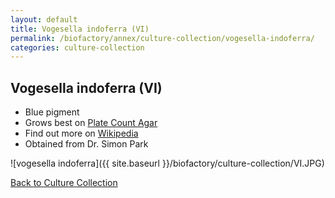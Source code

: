 ```yaml
---
layout: default
title: Vogesella indoferra (VI) 
permalink: /biofactory/annex/culture-collection/vogesella-indoferra/
categories: culture-collection
---
```


## Vogesella indoferra (VI) 

* Blue pigment
* Grows best on [Plate Count Agar](/biofactory/annex/cultivation-media/plate-count-agar/)
* Find out more on [Wikipedia](http://en.wikipedia.org/wiki/Vogesella_indigofera)
* Obtained from Dr. Simon Park

![vogesella indoferra]({{ site.baseurl }}/biofactory/culture-collection/VI.JPG) 

[Back to Culture Collection](/biofactory/annex/culture-collection/)
